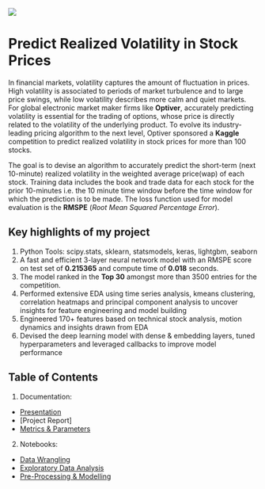 ![](https://user-images.githubusercontent.com/84924789/194100342-c0c8aa0f-e39a-490a-99b4-c4c822293e77.jpg)

# Predict Realized Volatility in Stock Prices

In financial markets, volatility captures the amount of fluctuation in prices. High volatility is associated to periods of market turbulence and to large price swings, while low volatility describes more calm and quiet markets. For global electronic market maker firms like **Optiver**, accurately predicting volatility is essential for the trading of options, whose price is directly related to the volatility of the underlying product. To evolve its industry-leading pricing algorithm to the next level, Optiver sponsored a **Kaggle** competition to predict realized volatility in stock prices for more than 100 stocks. 

The goal is to devise an algorithm to accurately predict the short-term (next 10-minute) realized volatility in the weighted average price(wap) of each stock. Training data includes the book and trade data for each stock for the prior 10-minutes i.e. the 10 minute time window before the time window for which the prediction is to be made. The loss function used for model evaluation is the **RMSPE** (*Root Mean Squared Percentage Error*).

## Key highlights of my project
1. Python Tools: scipy.stats, sklearn, statsmodels, keras, lightgbm, seaborn
2. A fast and efficient 3-layer neural network model with an RMSPE score on test set of **0.215365** and compute time of **0.018** seconds.
3. The model ranked in the **Top 30** amongst more than 3500 entries for the competition.
4. Performed extensive EDA using time series analysis, kmeans clustering, correlation heatmaps and principal component analysis to uncover insights for feature engineering and model building
5. Engineered 170+ features based on technical stock analysis, motion dynamics and insights drawn from EDA
6. Devised the deep learning model with dense & embedding layers, tuned hyperparameters and leveraged callbacks to improve model performance  

## Table of Contents

1. Documentation:
* [Presentation](amit_kukreja_realized_volatility_prediction_presentation_final.pdf)
* [Project Report]
* [Metrics & Parameters](realized_volatility_model_metrics_amit_kukreja.pdf)

2. Notebooks:
* [Data Wrangling](Notebooks/01_data_wrangling_realized_volatility_final.ipynb)
* [Exploratory Data Analysis](Notebooks/02_eda_realized_volatility_final.ipynb)
* [Pre-Processing & Modelling](Notebooks/03_Preprocessing_and_modeling_realized_volatility_ver3.0.ipynb)
